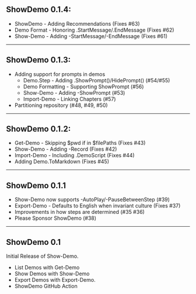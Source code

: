 ## ShowDemo 0.1.4:
                        
* ShowDemo - Adding Recommendations (Fixes #63)
* Demo Format - Honoring .StartMessage/.EndMessage (Fixes #62)
* Show-Demo - Adding -StartMessage/-EndMessage (Fixes #61)

---

## ShowDemo 0.1.3:

* Adding support for prompts in demos
  * Demo.Step - Adding .ShowPrompt()/HidePrompt() (#54/#55)
  * Demo Formatting - Supporting ShowPrompt (#56)
  * Show-Demo - Adding -ShowPrompt (#53)
  * Import-Demo - Linking Chapters (#57)
* Partitioning repository (#48, #49, #50)

---

## ShowDemo 0.1.2:

* Get-Demo - Skipping $pwd if in $filePaths (Fixes #43)
* Show-Demo - Adding -Record (Fixes #42)
* Import-Demo - Including .DemoScript (Fixes #44)
* Adding Demo.ToMarkdown (Fixes #45)

---

## ShowDemo 0.1.1

* Show-Demo now supports -AutoPlay/-PauseBetweenStep (#39)
* Export-Demo - Defaults to English when invariant culture (Fixes #37)
* Improvements in how steps are determined (#35 #36)
* Please Sponsor ShowDemo (#38)

---

## ShowDemo 0.1 

Initial Release of Show-Demo.

* List Demos with Get-Demo
* Show Demos with Show-Demo
* Export Demos with Export-Demo.
* ShowDemo GitHub Action

